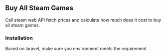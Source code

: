 ## Buy All Steam Games

Call steam web API fetch prices and calculate how much does it cost to buy all steam games.

### Installation
Based on laravel, make sure you environment meets the requirement

